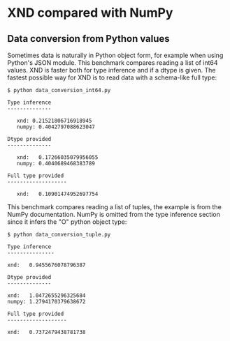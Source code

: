 
# XND compared with NumPy


## Data conversion from Python values

Sometimes data is naturally in Python object form, for example when using Python's JSON module. This benchmark compares reading a list of int64 values. XND is faster both for type inference and if a dtype is given. The fastest possible way for XND is to read data with a schema-like full type:

```
$ python data_conversion_int64.py

Type inference
--------------

   xnd: 0.21521806716918945
   numpy: 0.4042797088623047

Dtype provided
--------------

   xnd:   0.17266035079956055
   numpy: 0.4040689468383789

Full type provided
-------------------

   xnd:   0.10901474952697754
```


This benchmark compares reading a list of tuples, the example is from the NumPy documentation. NumPy is omitted from the type inference section since it infers the "O" python object type:


```
$ python data_conversion_tuple.py 

Type inference
---------------

xnd:   0.9455676078796387

Dtype provided
--------------

xnd:   1.0472655296325684
numpy: 1.2794170379638672

Full type provided
-------------------

xnd:   0.7372479438781738
```
